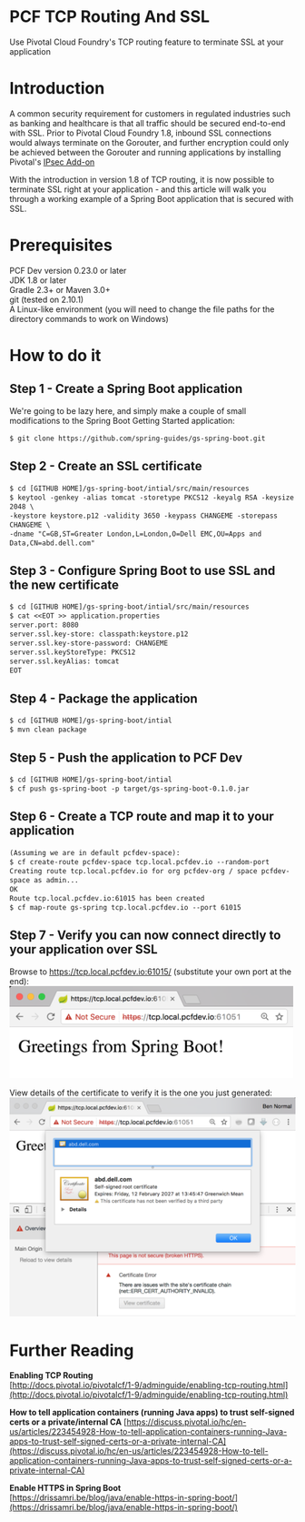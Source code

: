 # PCF TCP Routing And SSL
Use Pivotal Cloud Foundry's TCP routing feature to terminate SSL at your application

# Introduction
A common security requirement for customers in regulated industries such as banking and healthcare is that all traffic should be secured end-to-end with SSL. Prior to Pivotal Cloud Foundry 1.8, inbound SSL connections would always terminate on the Gorouter, and further encryption could only be achieved between the Gorouter and running applications by installing Pivotal's [IPsec Add-on](https://docs.pivotal.io/addon-ipsec/index.html)  

With the introduction in version 1.8 of TCP routing, it is now possible to terminate SSL right at your application - and this article will walk you through a working example of a Spring Boot application that is secured with SSL.  

# Prerequisites  
PCF Dev version 0.23.0 or later    
JDK 1.8 or later  
Gradle 2.3+ or Maven 3.0+  
git (tested on 2.10.1)   
A Linux-like environment (you will need to change the file paths for the directory commands to work on Windows)  

# How to do it
## Step 1 - Create a Spring Boot application  
We're going to be lazy here, and simply make a couple of small modifications to the Spring Boot Getting Started application:
    
    $ git clone https://github.com/spring-guides/gs-spring-boot.git

## Step 2 - Create an SSL certificate   
    
    $ cd [GITHUB HOME]/gs-spring-boot/intial/src/main/resources
    $ keytool -genkey -alias tomcat -storetype PKCS12 -keyalg RSA -keysize 2048 \
    -keystore keystore.p12 -validity 3650 -keypass CHANGEME -storepass CHANGEME \
    -dname "C=GB,ST=Greater London,L=London,O=Dell EMC,OU=Apps and Data,CN=abd.dell.com"  
 
## Step 3 - Configure Spring Boot to use SSL and the new certificate  

    $ cd [GITHUB HOME]/gs-spring-boot/intial/src/main/resources
    $ cat <<EOT >> application.properties  
    server.port: 8080
    server.ssl.key-store: classpath:keystore.p12
    server.ssl.key-store-password: CHANGEME
    server.ssl.keyStoreType: PKCS12
    server.ssl.keyAlias: tomcat
    EOT  
    
## Step 4 - Package the application
    
    $ cd [GITHUB HOME]/gs-spring-boot/intial  
    $ mvn clean package  

## Step 5 - Push the application to PCF Dev
    
    $ cd [GITHUB HOME]/gs-spring-boot/intial
    $ cf push gs-spring-boot -p target/gs-spring-boot-0.1.0.jar  

## Step 6 - Create a TCP route and map it to your application
    
    (Assuming we are in default pcfdev-space):
    $ cf create-route pcfdev-space tcp.local.pcfdev.io --random-port
    Creating route tcp.local.pcfdev.io for org pcfdev-org / space pcfdev-space as admin...
    OK
    Route tcp.local.pcfdev.io:61015 has been created
    $ cf map-route gs-spring tcp.local.pcfdev.io --port 61015

## Step 7 - Verify you can now connect directly to your application over SSL
Browse to https://tcp.local.pcfdev.io:61015/ (substitute your own port at the end):  
<img src="https://github.com/bendalby82/cf-tcp-routing-ssl/blob/master/images/HTTPS-to-my-app.png" width="500px">  

View details of the certificate to verify it is the one you just generated:  
<img src="https://github.com/bendalby82/cf-tcp-routing-ssl/blob/master/images/view-certificate.png" width="650px">  

# Further Reading
**Enabling TCP Routing**  
[http://docs.pivotal.io/pivotalcf/1-9/adminguide/enabling-tcp-routing.html](http://docs.pivotal.io/pivotalcf/1-9/adminguide/enabling-tcp-routing.html)  

**How to tell application containers (running Java apps) to trust self-signed certs or a private/internal CA**
[https://discuss.pivotal.io/hc/en-us/articles/223454928-How-to-tell-application-containers-running-Java-apps-to-trust-self-signed-certs-or-a-private-internal-CA](https://discuss.pivotal.io/hc/en-us/articles/223454928-How-to-tell-application-containers-running-Java-apps-to-trust-self-signed-certs-or-a-private-internal-CA)  
  
**Enable HTTPS in Spring Boot**  
[https://drissamri.be/blog/java/enable-https-in-spring-boot/](https://drissamri.be/blog/java/enable-https-in-spring-boot/)
